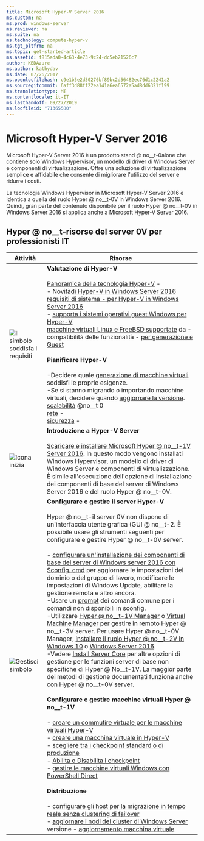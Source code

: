 ```yaml
---
title: Microsoft Hyper-V Server 2016
ms.custom: na
ms.prod: windows-server
ms.reviewer: na
ms.suite: na
ms.technology: compute-hyper-v
ms.tgt_pltfrm: na
ms.topic: get-started-article
ms.assetid: f815ada0-4c63-4e73-9c24-dc5eb21526c7
author: KBDAzure
ms.author: kathydav
ms.date: 07/26/2017
ms.openlocfilehash: c9e1b5e2d30276bf89bc2d56482ec76d1c2241a2
ms.sourcegitcommit: 6aff3d88ff22ea141a6ea6572a5ad8dd6321f199
ms.translationtype: MT
ms.contentlocale: it-IT
ms.lasthandoff: 09/27/2019
ms.locfileid: "71365580"
---
```

# <a name="microsoft-hyper-v-server-2016"></a>Microsoft Hyper-V Server 2016

Microsoft Hyper-V Server 2016 è un prodotto stand @ no__t-0alone che contiene solo Windows Hypervisor, un modello di driver di Windows Server e componenti di virtualizzazione. Offre una soluzione di virtualizzazione semplice e affidabile che consente di migliorare l'utilizzo del server e ridurre i costi.

La tecnologia Windows Hypervisor in Microsoft Hyper-V Server 2016 è identica a quella del ruolo Hyper @ no__t-0V in Windows Server 2016. Quindi, gran parte del contenuto disponibile per il ruolo Hyper @ no__t-0V in Windows Server 2016 si applica anche a Microsoft Hyper-V Server 2016.

## <a name="hyper-v-server-resources-for-it-pros"></a>Hyper @ no__t-risorse del server 0V per professionisti IT

|Attività|Risorse|
|-|-|
|![Il simbolo soddisfa i requisiti](media/All_Symbols_MeetsRequirements.png)|**Valutazione di Hyper-V**<br /><br />[Panoramica della tecnologia Hyper-V](hyper-v-technology-overview.md) -   <br />-  Novità[di Hyper-V in Windows Server 2016](what-s-new-in-hyper-v-on-windows.md)<br />[requisiti di sistema -    per Hyper-V in Windows Server 2016](system-requirements-for-hyper-v-on-windows.md)<br />-   [supporta i sistemi operativi guest Windows per Hyper-V](supported-windows-guest-operating-systems-for-hyper-v-on-windows.md)<br />[macchine virtuali Linux e FreeBSD supportate](supported-linux-and-freebsd-virtual-machines-for-hyper-v-on-windows.md) da -   <br />compatibilità delle funzionalità -   [per generazione e Guest](hyper-v-feature-compatibility-by-generation-and-guest.md)<br /><br />**Pianificare Hyper-V**<br /><br />-Decidere quale [generazione di macchine virtuali](plan/should-i-create-a-generation-1-or-2-virtual-machine-in-hyper-v.md) soddisfi le proprie esigenze. <br/>-Se si stanno migrando o importando macchine virtuali, decidere quando [aggiornare la versione](deploy/upgrade-virtual-machine-version-in-hyper-v-on-windows-or-windows-server.md). <br />[scalabilità](plan/plan-hyper-v-scalability-in-windows-server.md) @no__t 0 <br />[rete](plan/plan-hyper-v-networking-in-windows-server.md) -  <br />[sicurezza](plan/plan-hyper-v-security-in-windows-server.md) - |
|![Icona inizia](media/All_Symbols_GetStarted.png)|**Introduzione a Hyper-V Server**<br /><br />[Scaricare e installare Microsoft Hyper @ no__t-1V Server 2016](https://www.microsoft.com/evalcenter/evaluate-hyper-v-server-2016). In questo modo vengono installati Windows Hypervisor, un modello di driver di Windows Server e componenti di virtualizzazione. È simile all'esecuzione dell'opzione di installazione dei componenti di base del server di Windows Server 2016 e del ruolo Hyper @ no__t-0V.|
|![Gestisci simbolo](media/All_Symbols_Administrator.png)|**Configurare e gestire il server Hyper-V**<br /><br />Hyper @ no__t-il server 0V non dispone di un'interfaccia utente grafica \(GUI @ no__t-2. È possibile usare gli strumenti seguenti per configurare e gestire Hyper @ no__t-0V server.<br /><br />-   [configurare un'installazione dei componenti di base del server di Windows server 2016 con Sconfig. cmd](../../get-started/sconfig-on-ws2016.md) per aggiornare le impostazioni del dominio o del gruppo di lavoro, modificare le impostazioni di Windows Update, abilitare la gestione remota e altro ancora.<br />-Usare un [prompt](../../administration/windows-commands/windows-commands.md) dei comandi comune per i comandi non disponibili in sconfig.<br />-Utilizzare [Hyper @ no__t-1V Manager](https://msdn.microsoft.com/virtualization/hyperv_on_windows/user_guide/remote_host_management) o [Virtual Machine Manager](https://docs.microsoft.com/system-center/vmm) per gestire in remoto Hyper @ no__t-3V server. Per usare Hyper @ no__t-0V Manager, [installare il ruolo Hyper @ no__t-2V in Windows 10](https://docs.microsoft.com/virtualization/hyper-v-on-windows/quick-start/enable-hyper-v) o [Windows Server 2016](get-started/install-the-hyper-v-role-on-windows-server.md).<br />-Vedere [Install Server Core](../../get-started/getting-started-with-server-core.md) per altre opzioni di gestione per le funzioni server di base non specifiche di Hyper @ No__t-1V. La maggior parte dei metodi di gestione documentati funziona anche con Hyper @ no__t-0V server.<br /><br />**Configurare e gestire macchine virtuali Hyper @ no__t-1V**<br /><br />-   [creare un commutire virtuale per le macchine virtuali Hyper-V](get-started/create-a-virtual-switch-for-hyper-v-virtual-machines.md)<br />-   [creare una macchina virtuale in Hyper-V](get-started/create-a-virtual-machine-in-hyper-v.md)<br />-   [scegliere tra i checkpoint standard o di produzione](manage/choose-between-standard-or-production-checkpoints-in-hyper-v.md)<br />-   [Abilita o Disabilita i checkpoint](manage/enable-or-disable-checkpoints-in-hyper-v.md)<br />-   [gestire le macchine virtuali Windows con PowerShell Direct](manage/manage-windows-virtual-machines-with-powershell-direct.md) <br /><br />**Distribuzione**<br /><br />-   [configurare gli host per la migrazione in tempo reale senza clustering di failover](deploy/set-up-hosts-for-live-migration-without-failover-clustering.md)<br />- [aggiornare i nodi del cluster di Windows Server](../../failover-clustering/cluster-operating-system-rolling-upgrade.md)<br />versione - [aggiornamento macchina virtuale](deploy/upgrade-virtual-machine-version-in-hyper-v-on-windows-or-windows-server.md)<br />|
